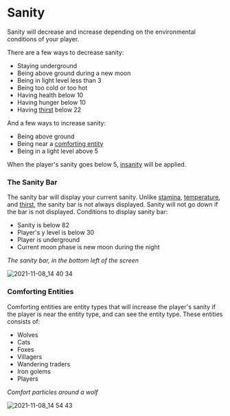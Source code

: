 # Sanity

Sanity will decrease and increase depending on the environmental conditions of your player.

There are a few ways to decrease sanity:
- Staying underground
- Being above ground during a new moon
- Being in light level less than 3
- Being too cold or too hot
- Having health below 10
- Having hunger below 10
- Having [thirst](https://github.com/fishcute/ToughAsClient/blob/main/Tutorial/Stats/Thirst.md) below 22

And a few ways to increase sanity:
- Being above ground
- Being near a [comforting entity](https://github.com/fishcute/ToughAsClient/blob/main/Tutorial/Stats/Sanity.md#comforting-entities)
- Being in a light level above 5

When the player's sanity goes below 5, [insanity](https://github.com/fishcute/ToughAsClient/blob/main/Tutorial/Status%20Effects/Insanity.md) will be applied.

### The Sanity Bar

The sanity bar will display your current sanity. Unlike [stamina](https://github.com/fishcute/ToughAsClient/blob/main/Tutorial/Stats/Stamina.md), [temperature](https://github.com/fishcute/ToughAsClient/blob/main/Tutorial/Stats/Temperature.md), and [thirst](https://github.com/fishcute/ToughAsClient/blob/main/Tutorial/Stats/Thirst.md), the sanity bar is not always displayed. Sanity will not go down if the bar is not displayed.
Conditions to display sanity bar:
- Sanity is below 82
- Player's y level is below 30
- Player is underground
- Current moon phase is new moon during the night

*The sanity bar, in the bottom left of the screen*

![2021-11-08_14 40 34](https://user-images.githubusercontent.com/47741160/140811358-6c25b717-9e32-4794-ab62-0647540df833.png)

### Comforting Entities
Comforting entities are entity types that will increase the player's sanity if the player is near the entity type, and can see the entity type.
These entities consists of:
- Wolves
- Cats
- Foxes
- Villagers
- Wandering traders
- Iron golems
- Players

*Comfort particles around a wolf*

![2021-11-08_14 54 43](https://user-images.githubusercontent.com/47741160/140808809-7d35d5ab-106e-4516-b241-f6adc1976069.png)

